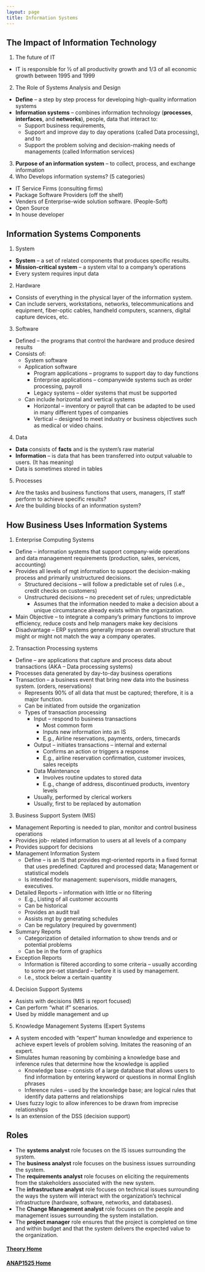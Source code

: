 ```yaml
---
layout: page
title: Information Systems
---
```


## The Impact of Information Technology
1. The future of IT
* IT is responsible for ½ of all productivity growth and 1/3 of all economic growth between 1995 and 1999
2. The Role of Systems Analysis and Design
* **Define** – a step by step process for developing high-quality information systems
* **Information systems** – combines information technology (**processes**, **interfaces**, and **networks**), people, data that interact to:
  * Support business requirements,
  * Support and improve day to day operations (called Data processing), and to
  * Support the problem solving and decision-making needs of managements (called Information services)
3. **Purpose of an information system** – to collect, process, and exchange information
4. Who Develops information systems? (5 categories)
* IT Service Firms (consulting firms)
* Package Software Providers (off the shelf)
* Venders of Enterprise-wide solution software.  (People-Soft)
* Open Source
* In house developer

## Information Systems Components
1. System
* **System** – a set of related components that produces specific results.
* **Mission-critical system** – a system vital to a company’s operations
* Every system requires input data
2. Hardware
* Consists of everything in the physical layer of the information system.
* Can include servers, workstations, networks, telecommunications and equipment, fiber-optic cables, handheld computers, scanners, digital capture devices, etc.
3. Software
* Defined – the programs that control the hardware and produce desired results
* Consists of:
  * System software
  * Application software
    * Program applications – programs to support day to day functions
    * Enterprise applications – companywide systems such as order processing, payroll
    * Legacy systems – older systems that must be supported
  * Can include horizontal and vertical systems
    * Horizontal – inventory or payroll that can be adapted to be used in many different types of companies
    * Vertical – designed to meet industry or business objectives such as medical or video chains.
4. Data
* **Data** consists of **facts** and is the system’s raw material
* **Information** – is data that has been transferred into output valuable to users. (It has meaning)
* Data is sometimes stored in tables
5. Processes
* Are the tasks and business functions that users, managers, IT staff perform to achieve specific results?
* Are the building blocks of an information system?

## How Business Uses Information Systems
1. Enterprise Computing Systems
* Define – information systems that support company-wide operations and data management requirements (production, sales, services, accounting)
* Provides all levels of mgt information to support the decision-making process and primarily unstructured decisions.
  * Structured decisions – will follow a predictable set of rules (i.e., credit checks on customers)
  * Unstructured decisions – no precedent set of rules; unpredictable
    * Assumes that the information needed to make a decision about a unique circumstance already exists within the organization.
* Main Objective – to integrate a company’s primary functions to improve efficiency, reduce costs and help managers make key decisions
* Disadvantage – ERP systems generally impose an overall structure that might or might not match the way a company operates.
2. Transaction Processing systems
* Define – are applications that capture and process data about transactions (AKA – Data processing systems)
* Processes data generated by day-to-day business operations
* Transaction – a business event that bring new data into the business system. (orders, reservations)
  * Represents 90% of all data that must be captured; therefore, it is a major function.
  * Can be initiated from outside the organization
  * Types of transaction processing
    * Input – respond to business transactions
      * Most common form
      * Inputs new information into an IS
      * E.g., Airline reservations, payments, orders, timecards
    * Output – initiates transactions – internal and external
      * Confirms an action or triggers a response
      * E.g., airline reservation confirmation, customer invoices, sales receipts
    * Data Maintenance
      * Involves routine updates to stored data
      * E.g., change of address, discontinued products, inventory levels
    * Usually, performed by clerical workers
    * Usually, first to be replaced by automation
3. Business Support System (MIS)
* Management Reporting is needed to plan, monitor and control business operations
* Provides job- related information to users at all levels of a company
* Provides support for decisions
* Management Information System
  * Define – is an IS that provides mgt-oriented reports in a fixed format that uses predefined: Captured and processed data; Management or statistical models
  * Is intended for management: supervisors, middle managers, executives.
* Detailed Reports – information with little or no filtering
  * E.g., Listing of all customer accounts
  * Can be historical
  * Provides an audit trail
  * Assists mgt by generating schedules
  * Can be regulatory (required by government)
* Summary Reports
  * Categorization of detailed information to show trends and or potential problems
  * Can be in the form of graphics
* Exception Reports
  * Information is filtered according to some criteria – usually according to some pre-set standard – before it is used by management.
  * I.e., stock below a certain quantity
4. Decision Support Systems
* Assists with decisions (MIS is report focused)
* Can perform “what if” scenarios.
* Used by middle management and up
5. Knowledge Management Systems (Expert Systems
* A system encoded with “expert” human knowledge and experience to achieve expert levels of problem solving. Imitates the reasoning of an expert.
* Simulates human reasoning by combining a knowledge base and inference rules that determine how the knowledge is applied
  * Knowledge base – consists of a large database that allows users to find information by entering keyword or questions in normal English phrases
  * Inference rules – used by the knowledge base; are logical rules that identify data patterns and relationships
* Uses fuzzy logic to allow inferences to be drawn from imprecise relationships
* Is an extension of the DSS (decision support)

## Roles
* The **systems analyst** role focuses on the IS issues surrounding the system.
* The **business analyst** role focuses on the business issues surrounding the system.
* The **requirements analyst** role focuses on eliciting the requirements from the stakeholders associated with the new system.
* The **infrastructure analyst** role focuses on technical issues surrounding the ways the system will interact with the organization’s technical infrastructure (hardware, software, networks, and databases).
* The **Change Management analyst** role focuses on the people and management issues surrounding the system installation.
* The **project manager** role ensures that the project is completed on time and within budget and that the system delivers the expected value to the organization.


#### [Theory Home](index.md)
#### [ANAP1525 Home](../)